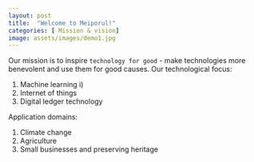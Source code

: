 ```yaml
---
layout: post
title:  "Welcome to Meiporul!"
categories: [ Mission & vision]
image: assets/images/demo1.jpg
---
```

Our mission is to inspire `technology for good` - make technologies more benevolent and use them for good causes. 
Our technological focus:
1. Machine learning 
  i) 
2. Internet of things
3. Digital ledger technology

Application domains:
1. Climate change
2. Agriculture 
3. Small businesses and preserving heritage